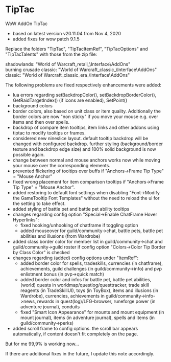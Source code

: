 # TipTac
WoW AddOn TipTac

* based on latest version v20.11.04 from Nov 4, 2020
* added fixes for wow patch 9.1.5

Replace the folders "TipTac", "TipTacItemRef", "TipTacOptions" and "TipTacTalents" with those from the zip file:

shadowlands: "World of Warcraft\_retail_\Interface\AddOns"  
burning crusade classic: "World of Warcraft\_classic_\Interface\AddOns"  
classic: "World of Warcraft\_classic_era_\Interface\AddOns"  

The following problems are fixed respectively enhancements were added:

- lua errors regarding setBackdropColor(), setBackdropBorderColor(), GetRaidTargetIndex() (if icons are enabled), SetPoint()
- background colors
- border colors, also based on unit class or item quality. Additionally the border colors are now "non sticky" if you move your mouse e.g. over items and then over spells.
- backdrop of compare item tooltips, item links and other addons using tiptac to modify tooltips or frames.
- considered new nineslice layout. default tooltip backdrop will be changed with configured backdrop. further styling (background/border texture and backdrop edge size) and 100% solid background is now possible again.
- change between normal and mouse anchors works now while moving your mouse over the corresponding elements.
- prevented flickering of tooltips over buffs if "Anchors->Frame Tip Type" = "Mouse Anchor"
- fixed wrong placement for item comparison tooltips if "Anchors->Frame Tip Type" = "Mouse Anchor".
- added restoring to default font settings when disabling "Font->Modify the GameTooltip Font Templates" without the need to reload the ui for the setting to take effect.
- added styling of battle pet and battle pet ability tooltips
- changes regarding config option "Special->Enable ChatFrame Hover Hyperlinks":
  - fixed hooking/unhooking of chatframe if toggling option
  - added mouseover for guild/community->chat, battle pets, battle pet abilities and illusions (from Wardrobe)
- added class border color for member list in guild/community->chat and guild/community->guild roster if config option "Colors->Color Tip Border by Class Color" is checked
- changes regarding (added) config options under "ItemRef":
  - added border color for spells, tradeskills, currencies (in chatframe), achievements, guild challenges (in guild/community->info) and pvp enlistment bonus (in pvp->quick match)
  - added border color and infos for battle pet, battle pet abilities, (world) quests in worldmap/questlog/questtracker, trade skill reagents (in TradeSkillUI), toys (in ToyBox), items and illusions (in Wardrobe), currencies, achievements in guild/community->info->news, rewards in quest(log)/LFG-browser, runeforge power (in adventure journal), conduits
  - fixed "Smart Icon Appearance" for mounts and mount equipment (in mount journal), items (in adventure journal), spells and items (in guild/community->perks)
- added scroll frame to config options. the scroll bar appears automatically, if content doesn't fit completely on the page.

But for me 99,9% is working now...

If there are additional fixes in the future, I update this note accordingly.
